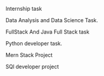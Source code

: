 Internship task


Data Analysis and Data Science Task.


FullStack And Java Full Stack task

Python developer task.

Mern Stack Project

SQl developer project
